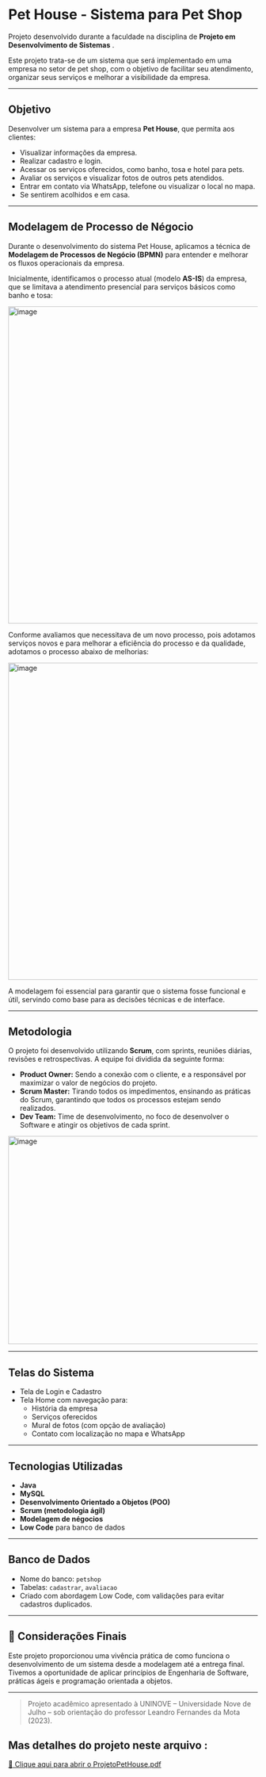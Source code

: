 # Pet House - Sistema para Pet Shop

Projeto desenvolvido durante a faculdade na disciplina de **Projeto em Desenvolvimento de Sistemas** . 

Este projeto trata-se de um sistema que será implementado em uma empresa no setor de pet shop, com o objetivo de facilitar seu atendimento, organizar seus serviços e melhorar a visibilidade da empresa.

---

## Objetivo

Desenvolver um sistema para a empresa **Pet House**, que permita aos clientes:

- Visualizar informações da empresa.
- Realizar cadastro e login.
- Acessar os serviços oferecidos, como banho, tosa e hotel para pets.
- Avaliar os serviços e visualizar fotos de outros pets atendidos.
- Entrar em contato via WhatsApp, telefone ou visualizar o local no mapa.
- Se sentirem acolhidos e em casa. 

---

## Modelagem de Processo de Négocio 

Durante o desenvolvimento do sistema Pet House, aplicamos a técnica de **Modelagem de Processos de Negócio (BPMN)** para entender e melhorar os fluxos operacionais da empresa.

Inicialmente, identificamos o processo atual (modelo **AS-IS**) da empresa, que se limitava a atendimento presencial para serviços básicos como banho e tosa:

<img width="832" height="640" alt="image" src="https://github.com/user-attachments/assets/f67aeb02-6b0a-44c6-94c8-2bf1769cdb89" />

Conforme avaliamos que necessitava de um novo processo, pois adotamos serviços novos e para melhorar a eficiência do processo e da qualidade, adotamos o processo abaixo de melhorias:

<img width="747" height="640" alt="image" src="https://github.com/user-attachments/assets/6c2194cb-0659-47f6-abd2-153f0bbaac79" />

A modelagem foi essencial para garantir que o sistema fosse funcional e útil, servindo como base para as decisões técnicas e de interface.

---

## Metodologia

O projeto foi desenvolvido utilizando **Scrum**, com sprints, reuniões diárias, revisões e retrospectivas. A equipe foi dividida da seguinte forma:

- **Product Owner:** Sendo a conexão com o cliente, e a responsável por maximizar o valor de negócios do projeto.
- **Scrum Master:** Tirando todos os impedimentos, ensinando as práticas do Scrum, garantindo que todos os processos estejam sendo realizados. 
- **Dev Team:**  Time de desenvolvimento, no foco de desenvolver o Software e atingir os objetivos de cada sprint.

<img width="606" height="420" alt="image" src="https://github.com/user-attachments/assets/07f38a29-5848-4cdb-8180-0c8d83950ee7" />

---

## Telas do Sistema

- Tela de Login e Cadastro
- Tela Home com navegação para:
  - História da empresa
  - Serviços oferecidos
  - Mural de fotos (com opção de avaliação)
  - Contato com localização no mapa e WhatsApp

---

## Tecnologias Utilizadas

- **Java**
- **MySQL**
- **Desenvolvimento Orientado a Objetos (POO)**
- **Scrum (metodologia ágil)**
- **Modelagem de négocios**
- **Low Code** para banco de dados

---

## Banco de Dados

- Nome do banco: `petshop`
- Tabelas: `cadastrar`, `avaliacao`
- Criado com abordagem Low Code, com validações para evitar cadastros duplicados.

---

## 💬 Considerações Finais

Este projeto proporcionou uma vivência prática de como funciona o desenvolvimento de um sistema desde a modelagem até a entrega final. Tivemos a oportunidade de aplicar princípios de Engenharia de Software, práticas ágeis e programação orientada a objetos.

---

> Projeto acadêmico apresentado à UNINOVE – Universidade Nove de Julho – sob orientação do professor Leandro Fernandes da Mota (2023).

## Mas detalhes do projeto neste arquivo : 

[📘 Clique aqui para abrir o ProjetoPetHouse.pdf](ProjetoPetHouse.pdf)


